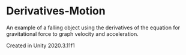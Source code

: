 # Derivatives-Motion
 An example of a falling object using the derivatives of the equation for gravitational force to graph velocity and acceleration.

Created in Unity 2020.3.11f1